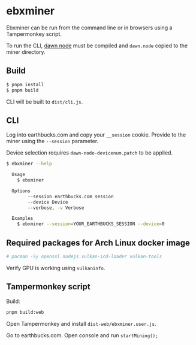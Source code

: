 # ebxminer

Ebxminer can be run from the command line or in browsers using a Tampermonkey script.

To run the CLI, [dawn node](https://dawn.googlesource.com/dawn/+/refs/heads/chromium/4959/src/dawn/node/) must be compiled and `dawn.node` copied to the miner directory.

## Build

```bash
$ pnpm install
$ pnpm build
```

CLI will be built to `dist/cli.js`.

## CLI

Log into earthbucks.com and copy your `__session` cookie. Provide to the miner using the `--session` parameter.

Device selection requires `dawn-node-devicenum.patch` to be applied.

```bash
$ ebxminer --help

  Usage
    $ ebxminer

  Options
        --session earthbucks.com session
        --device Device
        --verbose, -v Verbose

  Examples
    $ ebxminer --session=YOUR_EARTHBUCKS_SESSION --device=0
```

## Required packages for Arch Linux docker image

```bash
# pacman -Sy openssl nodejs vulkan-icd-loader vulkan-tools
```

Verify GPU is working using `vulkaninfo`.

## Tampermonkey script

Build:

```bash
pnpm build:web
```

Open Tampermonkey and install `dist-web/ebxminer.user.js`.

Go to earthbucks.com. Open console and run `startMining();`

